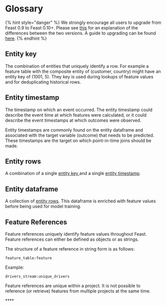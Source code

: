 # Glossary

{% hint style="danger" %}
We strongly encourage all users to upgrade from Feast 0.9 to Feast 0.10+. Please see [this](https://docs.feast.dev/v/master/project/feast-0.9-vs-feast-0.10+) for an explanation of the differences between the two versions. A guide to upgrading can be found [here](https://docs.google.com/document/d/1AOsr_baczuARjCpmZgVd8mCqTF4AZ49OEyU4Cn-uTT0/edit#heading=h.9gb2523q4jlh). 
{% endhint %}

## **Entity key**

The combination of entities that uniquely identify a row. For example a feature table with the composite entity of \(customer, country\) might have an entity key of \(1001, 5\). They key is used during lookups of feature values and for deduplicating historical rows.

## Entity timestamp

The timestamp on which an event occurred. The entity timestamp could describe the event time at which features were calculated, or it could describe the event timestamps at which outcomes were observed.

Entity timestamps are commonly found on the entity dataframe and associated with the target variable \(outcome\) that needs to be predicted. These timestamps are the target on which point-in-time joins should be made.

## Entity rows

A combination of a single [entity key ](glossary.md#entity-key)and a single [entity timestamp](glossary.md#entity-timestamp).

## Entity dataframe

A collection of [entity rows](glossary.md#entity-rows). This dataframe is enriched with feature values before being used for model training.

## Feature References

Feature references uniquely identify feature values throughout Feast. Feature references can either be defined as objects or as strings.

The structure of a feature reference in string form is as follows:

`feature_table:feature`

Example:

`drivers_stream:unique_drivers`

Feature references are unique within a project. It is not possible to reference \(or retrieve\) features from multiple projects at the same time.

\*\*\*\*

